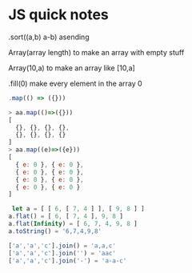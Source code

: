 # JS quick notes

.sort\(\(a,b\) a-b\) asending



Array\(array length\) to make an array with empty stuff

Array\(10,a\) to make an array like \[10,a\]

.fill\(0\) make every element in the array 0

```javascript
.map(() => ({}))

> aa.map(()=>({}))
[
  {}, {}, {}, {},
  {}, {}, {}, {}
]
> aa.map((e)=>({e}))
[
  { e: 0 }, { e: 0 },
  { e: 0 }, { e: 0 },
  { e: 0 }, { e: 0 },
  { e: 0 }, { e: 0 }
]
```



```javascript
 let a = [ [ 6, [ 7, 4 ] ], [ 9, 8 ] ]
a.flat() = [ 6, [ 7, 4 ], 9, 8 ]
a.flat(Infinity) = [ 6, 7, 4, 9, 8 ]
a.toString() = '6,7,4,9,8'
```

```javascript
['a','a','c'].join() = 'a,a,c'
['a','a','c'].join('') = 'aac'
['a','a','c'].join('-') = 'a-a-c'
```

